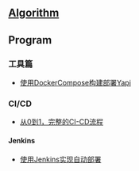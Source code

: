 
## [Algorithm](./Algorithm/README.md)

## Program

### 工具篇

- [使用DockerCompose构建部署Yapi](./Program/工具篇/Yapi/使用DockerCompose构建部署Yapi.md)


### CI/CD

- [从0到1，完整的CI-CD流程](./Program/CI&CD/从0到1，完整的CI-CD流程.md)

#### Jenkins

- [使用Jenkins实现自动部署](./Program/CI&CD/Jenkins/使用Jenkins实现自动部署.md)